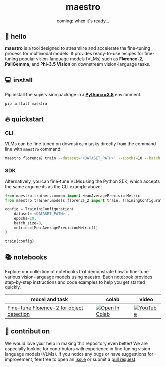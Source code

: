 <div align="center">

  <h1>maestro</h1>

  <p>coming: when it's ready...</p>

</div>

## 👋 hello

**maestro** is a tool designed to streamline and accelerate the fine-tuning process for
multimodal models. It provides ready-to-use recipes for fine-tuning popular
vision-language models (VLMs) such as **Florence-2**, **PaliGemma**, and
**Phi-3.5 Vision** on downstream vision-language tasks.

## 💻 install

Pip install the supervision package in a
[**Python>=3.8**](https://www.python.org/) environment.

```bash
pip install maestro
```

## 🔥 quickstart

### CLI

VLMs can be fine-tuned on downstream tasks directly from the command line with
`maestro` command:

```bash
maestro florence2 train --dataset='<DATASET_PATH>' --epochs=10 --batch-size=8
```

### SDK

Alternatively, you can fine-tune VLMs using the Python SDK, which accepts the same
arguments as the CLI example above:

```python
from maestro.trainer.common import MeanAveragePrecisionMetric
from maestro.trainer.models.florence_2 import train, TrainingConfiguration

config = TrainingConfiguration(
    dataset='<DATASET_PATH>',
    epochs=10,
    batch_size=8,
    metrics=[MeanAveragePrecisionMetric()]
)

train(config)
```

## 📚 notebooks

Explore our collection of notebooks that demonstrate how to fine-tune various
vision-language models using maestro. Each notebook provides step-by-step instructions
and code examples to help you get started quickly.

| model and task | colab | video                                                                                  |
|----------------|-------|----------------------------------------------------------------------------------------|
| [Fine-tune Florence-2 for object detection](https://github.com/roboflow/multimodal-maestro/blob/develop/cookbooks/maestro_florence2_object_detection.ipynb) | [![Open In Colab](https://colab.research.google.com/assets/colab-badge.svg)](https://colab.research.google.com/github/roboflow/multimodal-maestro/blob/develop/cookbooks/maestro_florence2_object_detection.ipynb) | [![YouTube](https://badges.aleen42.com/src/youtube.svg)](https://youtu.be/i3KjYgxNH6w) |


## 🦸 contribution

We would love your help in making this repository even better! We are especially
looking for contributors with experience in fine-tuning vision-language models (VLMs).
If you notice any bugs or have suggestions for improvement, feel free to open an
[issue](https://github.com/roboflow/multimodal-maestro/issues) or submit a
[pull request](https://github.com/roboflow/multimodal-maestro/pulls).
